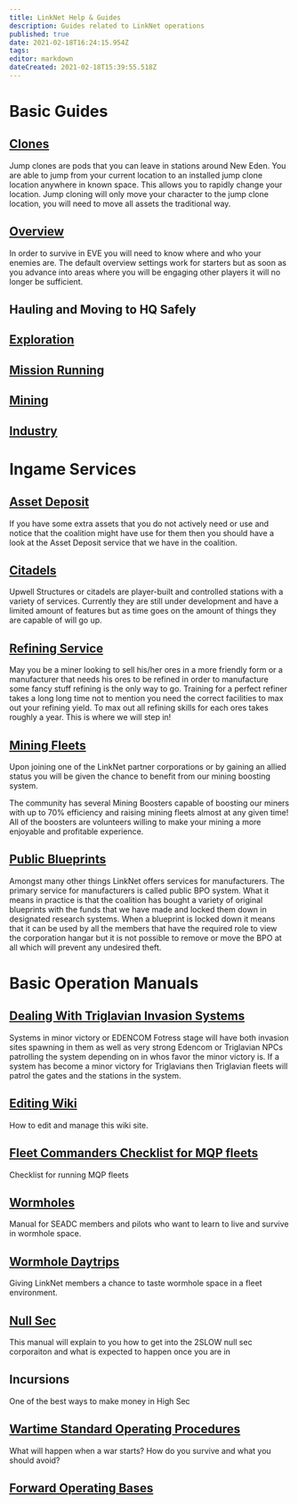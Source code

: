 ```yaml
---
title: LinkNet Help & Guides
description: Guides related to LinkNet operations
published: true
date: 2021-02-18T16:24:15.954Z
tags: 
editor: markdown
dateCreated: 2021-02-18T15:39:55.518Z
---
```


# Basic Guides
## [Clones](/linknet-help-and-guides/clones)
Jump clones are pods that you can leave in stations around New Eden. You are able to jump from your current location to an installed jump clone location anywhere in known space. This allows you to rapidly change your location. Jump cloning will only move your character to the jump clone location, you will need to move all assets the traditional way.

## [Overview](/linknet-help-and-guides/overview)
In order to survive in EVE you will need to know where and who your enemies are. The default overview settings work for starters but as soon as you advance into areas where you will be engaging other players it will no longer be sufficient.

## Hauling and Moving to HQ Safely

## [Exploration](/linknet-help-and-guides/exploration)
## [Mission Running](/linknet-help-and-guides/mission-running)
## [Mining](/linknet-help-and-guides/mining)
## [Industry](/linknet-help-and-guides/industry)

# Ingame Services

## [Asset Deposit](/linknet-help-and-guides/asset-deposit)
If you have some extra assets that you do not actively need or use and notice that the coalition might have use for them then you should have a look at the Asset Deposit service that we have in the coalition.

## [Citadels](/linknet-help-and-guides/citadels)
Upwell Structures or citadels are player-built and controlled stations with a variety of services. Currently they are still under development and have a limited amount of features but as time goes on the amount of things they are capable of will go up.

## [Refining Service](/linknet-help-and-guides/highend-refining)
May you be a miner looking to sell his/her ores in a more friendly form or a manufacturer that needs his ores to be refined in order to manufacture some fancy stuff refining is the only way to go. Training for a perfect refiner takes a long long time not to mention you need the correct facilities to max out your refining yield. To max out all refining skills for each ores takes roughly a year. This is where we will step in!

## [Mining Fleets](/linknet-help-and-guides/mining-fleets)
Upon joining one of the LinkNet partner corporations or by gaining an allied status you will be given the chance to benefit from our mining boosting system.

The community has several Mining Boosters capable of boosting our miners with up to 70% efficiency and raising mining fleets almost at any given time! All of the boosters are volunteers willing to make your mining a more enjoyable and profitable experience.

## [Public Blueprints](/linknet-help-and-guides/public-blueprints)
Amongst many other things LinkNet offers services for manufacturers. The primary service for manufacturers is called public BPO system. What it means in practice is that the coalition has bought a variety of original blueprints with the funds that we have made and locked them down in designated research systems. When a blueprint is locked down it means that it can be used by all the members that have the required role to view the corporation hangar but it is not possible to remove or move the BPO at all which will prevent any undesired theft.

# Basic Operation Manuals

## [Dealing With Triglavian Invasion Systems](/linknet-help-and-guides/dealing-with-triglavian-invasion-systems)
Systems in minor victory or EDENCOM Fotress stage will have both invasion sites spawning in them as well as very strong Edencom or Triglavian NPCs patrolling the system depending on in whos favor the minor victory is. If a system has become a minor victory for Triglavians then Triglavian fleets will patrol the gates and the stations in the system.

## [Editing Wiki](/linknet-help-and-guides/editing-wiki)
How to edit and manage this wiki site.

## [Fleet Commanders Checklist for MQP fleets](/linknet-help-and-guides/fc-mqp-checklist)
Checklist for running MQP fleets

## [Wormholes](/linknet-help-and-guides/wormholes)
Manual for SEADC members and pilots who want to learn to live and survive in wormhole space.

## [Wormhole Daytrips](/linknet-help-and-guides/wh-daytrips)
Giving LinkNet members a chance to taste wormhole space in a fleet environment.

## [Null Sec](/linknet-help-and-guides/null-sec)
This manual will explain to you how to get into the 2SLOW null sec corporaiton and what is expected to happen once you are in

## Incursions
One of the best ways to make money in High Sec

## [Wartime Standard Operating Procedures](/linknet-help-and-guides/wtsop)
What will happen when a war starts? How do you survive and what you should avoid?

## [Forward Operating Bases](/linknet-help-and-guides/forward-operating-bases)